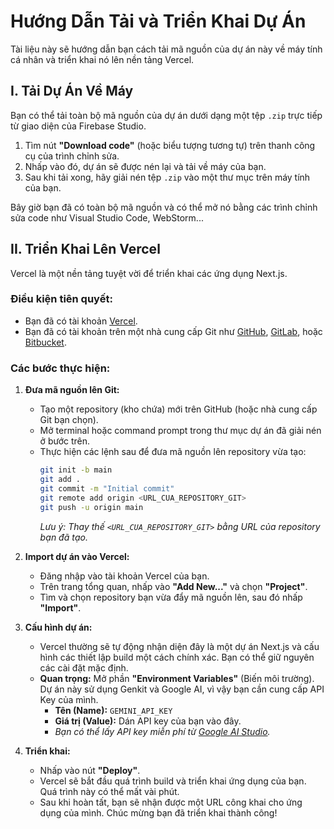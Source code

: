 # Hướng Dẫn Tải và Triển Khai Dự Án

Tài liệu này sẽ hướng dẫn bạn cách tải mã nguồn của dự án này về máy tính cá nhân và triển khai nó lên nền tảng Vercel.

## I. Tải Dự Án Về Máy

Bạn có thể tải toàn bộ mã nguồn của dự án dưới dạng một tệp `.zip` trực tiếp từ giao diện của Firebase Studio.

1.  Tìm nút **"Download code"** (hoặc biểu tượng tương tự) trên thanh công cụ của trình chỉnh sửa.
2.  Nhấp vào đó, dự án sẽ được nén lại và tải về máy của bạn.
3.  Sau khi tải xong, hãy giải nén tệp `.zip` vào một thư mục trên máy tính của bạn.

Bây giờ bạn đã có toàn bộ mã nguồn và có thể mở nó bằng các trình chỉnh sửa code như Visual Studio Code, WebStorm...

## II. Triển Khai Lên Vercel

Vercel là một nền tảng tuyệt vời để triển khai các ứng dụng Next.js.

### Điều kiện tiên quyết:

*   Bạn đã có tài khoản [Vercel](https://vercel.com/signup).
*   Bạn đã có tài khoản trên một nhà cung cấp Git như [GitHub](https://github.com/), [GitLab](https://gitlab.com/), hoặc [Bitbucket](https://bitbucket.org/).

### Các bước thực hiện:

1.  **Đưa mã nguồn lên Git:**
    *   Tạo một repository (kho chứa) mới trên GitHub (hoặc nhà cung cấp Git bạn chọn).
    *   Mở terminal hoặc command prompt trong thư mục dự án đã giải nén ở bước trên.
    *   Thực hiện các lệnh sau để đưa mã nguồn lên repository vừa tạo:
        ```bash
        git init -b main
        git add .
        git commit -m "Initial commit"
        git remote add origin <URL_CUA_REPOSITORY_GIT>
        git push -u origin main
        ```
        *Lưu ý: Thay thế `<URL_CUA_REPOSITORY_GIT>` bằng URL của repository bạn đã tạo.*

2.  **Import dự án vào Vercel:**
    *   Đăng nhập vào tài khoản Vercel của bạn.
    *   Trên trang tổng quan, nhấp vào **"Add New..."** và chọn **"Project"**.
    *   Tìm và chọn repository bạn vừa đẩy mã nguồn lên, sau đó nhấp **"Import"**.

3.  **Cấu hình dự án:**
    *   Vercel thường sẽ tự động nhận diện đây là một dự án Next.js và cấu hình các thiết lập build một cách chính xác. Bạn có thể giữ nguyên các cài đặt mặc định.
    *   **Quan trọng:** Mở phần **"Environment Variables"** (Biến môi trường). Dự án này sử dụng Genkit và Google AI, vì vậy bạn cần cung cấp API Key của mình.
        *   **Tên (Name):** `GEMINI_API_KEY`
        *   **Giá trị (Value):** Dán API key của bạn vào đây.
        *   *Bạn có thể lấy API key miễn phí từ [Google AI Studio](https://aistudio.google.com/app/apikey).*

4.  **Triển khai:**
    *   Nhấp vào nút **"Deploy"**.
    *   Vercel sẽ bắt đầu quá trình build và triển khai ứng dụng của bạn. Quá trình này có thể mất vài phút.
    *   Sau khi hoàn tất, bạn sẽ nhận được một URL công khai cho ứng dụng của mình. Chúc mừng bạn đã triển khai thành công!
